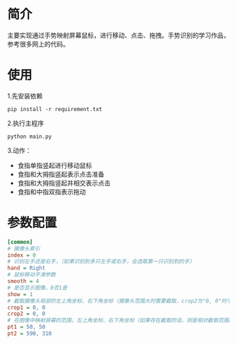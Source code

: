 # 简介
主要实现通过手势映射屏幕鼠标，进行移动、点击、拖拽。手势识别的学习作品，参考很多网上的代码。

# 使用
1.先安装依赖
```shell
pip install -r requirement.txt
```

2.执行主程序
```shell
python main.py
```

3.动作：
 - 食指单指竖起进行移动鼠标
 - 食指和大拇指竖起表示点击准备
 - 食指和大拇指竖起并相交表示点击
 - 食指和中指双指表示拖动

# 参数配置
```ini
[common]
# 摄像头索引
index = 0
# 识别左手还是右手，（如果识别到多只左手或右手，会选取第一只识别到的手）
hand = Right
# 鼠标移动平滑参数
smooth = 4
# 是否显示图像，0否1是
show = 1
# 截取摄像头局部的左上角坐标、右下角坐标（摄像头范围大时需要截取，crop2为"0, 0"时不截取）
crop1 = 0, 0
crop2 = 0, 0
# 在图像中映射屏幕的范围，左上角坐标、右下角坐标（如果存在截取的话，则是相对截取范围的范围）
pt1 = 50, 50
pt2 = 590, 310
```